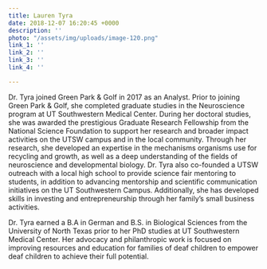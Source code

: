 ```yaml
---
title: Lauren Tyra
date: 2018-12-07 16:20:45 +0000
description: ''
photo: "/assets/img/uploads/image-120.png"
link_1: ''
link_2: ''
link_3: ''
link_4: ''

---
```

Dr. Tyra joined Green Park & Golf in 2017 as an Analyst. Prior to joining Green Park & Golf, she completed graduate studies in the Neuroscience program at UT Southwestern Medical Center. During her doctoral studies, she was awarded the prestigious Graduate Research Fellowship from the National Science Foundation to support her research and broader impact activities on the UTSW campus and in the local community. Through her research, she developed an expertise in the mechanisms organisms use for recycling and growth, as well as a deep understanding of the fields of neuroscience and developmental biology. Dr. Tyra also co-founded a UTSW outreach with a local high school to provide science fair mentoring to students, in addition to advancing mentorship and scientific communication initiatives on the UT Southwestern Campus. Additionally, she has developed skills in investing and entrepreneurship through her family’s small business activities.

Dr. Tyra earned a B.A in German and B.S. in Biological Sciences from the University of North Texas prior to her PhD studies at UT Southwestern Medical Center. Her advocacy and philanthropic work is focused on improving resources and education for families of deaf children to empower deaf children to achieve their full potential.